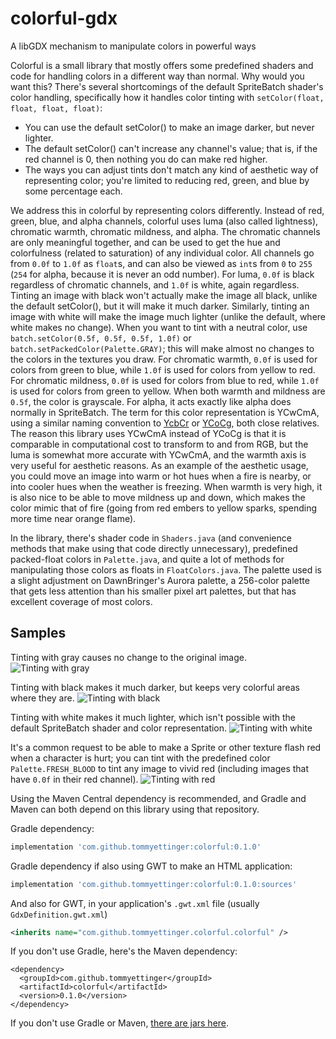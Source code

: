 # colorful-gdx
A libGDX mechanism to manipulate colors in powerful ways

Colorful is a small library that mostly offers some predefined shaders and code for handling colors in a different way than normal. Why would you want this? There's several shortcomings of the default SpriteBatch shader's color handling, specifically how it handles color tinting with `setColor(float, float, float, float)`:

  - You can use the default setColor() to make an image darker, but never lighter.
  - The default setColor() can't increase any channel's value; that is, if the red channel is 0, then nothing you do can make red higher.
  - The ways you can adjust tints don't match any kind of aesthetic way of representing color; you're limited to reducing red, green, and blue by some percentage each.

We address this in colorful by representing colors differently. Instead of red, green, blue, and alpha channels, colorful uses luma (also called lightness), chromatic warmth, chromatic mildness, and alpha. The chromatic channels are only meaningful together, and can be used to get the hue and colorfulness (related to saturation) of any individual color. All channels go from `0.0f` to `1.0f` as `float`s, and can also be viewed as `int`s from `0` to `255` (`254` for alpha, because it is never an odd number). For luma, `0.0f` is black regardless of chromatic channels, and `1.0f` is white, again regardless. Tinting an image with black won't actually make the image all black, unlike the default setColor(), but it will make it much darker. Similarly, tinting an image with white will make the image much lighter (unlike the default, where white makes no change). When you want to tint with a neutral color, use `batch.setColor(0.5f, 0.5f, 0.5f, 1.0f)` or `batch.setPackedColor(Palette.GRAY)`; this will make almost no changes to the colors in the textures you draw. For chromatic warmth, `0.0f` is used for colors from green to blue, while `1.0f` is used for colors from yellow to red. For chromatic mildness, `0.0f` is used for colors from blue to red, while `1.0f` is used for colors from green to yellow. When both warmth and mildness are `0.5f`, the color is grayscale. For alpha, it acts exactly like alpha does normally in SpriteBatch. The term for this color representation is YCwCmA, using a similar naming convention to [YcbCr](https://en.wikipedia.org/wiki/YCbCr) or [YCoCg](https://en.wikipedia.org/wiki/YCoCg), both close relatives. The reason this library uses YCwCmA instead of YCoCg is that it is comparable in computational cost to transform to and from RGB, but the luma is somewhat more accurate with YCwCmA, and the warmth axis is very useful for aesthetic reasons. As an example of the aesthetic usage, you could move an image into warm or hot hues when a fire is nearby, or into cooler hues when the weather is freezing. When warmth is very high, it is also nice to be able to move mildness up and down, which makes the color mimic that of fire (going from red embers to yellow sparks, spending more time near orange flame).

In the library, there's shader code in `Shaders.java` (and convenience methods that make using that code directly unnecessary), predefined packed-float colors in `Palette.java`, and quite a lot of methods for manipulating those colors as floats in `FloatColors.java`. The palette used is a slight adjustment on DawnBringer's Aurora palette, a 256-color palette that gets less attention than his smaller pixel art palettes, but that has excellent coverage of most colors.

## Samples

Tinting with gray causes no change to the original image.
![Tinting with gray](https://i.imgur.com/BxOIh4t.png)

Tinting with black makes it much darker, but keeps very colorful areas where they are.
![Tinting with black](https://i.imgur.com/bPLN1bY.png)

Tinting with white makes it much lighter, which isn't possible with the default SpriteBatch shader and color representation.
![Tinting with white](https://i.imgur.com/bKAPAP5.png)

It's a common request to be able to make a Sprite or other texture flash red when a character is hurt; you can tint with the predefined color `Palette.FRESH_BLOOD` to tint any image to vivid red (including images that have `0.0f` in their red channel).
![Tinting with red](https://i.imgur.com/1AuosKF.png)

Using the Maven Central dependency is recommended, and Gradle and Maven can both depend on this library using that repository.

Gradle dependency:
```groovy
implementation 'com.github.tommyettinger:colorful:0.1.0'
```

Gradle dependency if also using GWT to make an HTML application:
```groovy
implementation 'com.github.tommyettinger:colorful:0.1.0:sources'
```
And also for GWT, in your application's `.gwt.xml` file (usually `GdxDefinition.gwt.xml`)
```xml
<inherits name="com.github.tommyettinger.colorful.colorful" />
```

If you don't use Gradle, here's the Maven dependency:
```maven
<dependency>
  <groupId>com.github.tommyettinger</groupId>
  <artifactId>colorful</artifactId>
  <version>0.1.0</version>
</dependency>
```

If you don't use Gradle or Maven, [there are jars here](https://github.com/tommyettinger/colorful-gdx/releases/tag/v0.1.0).
